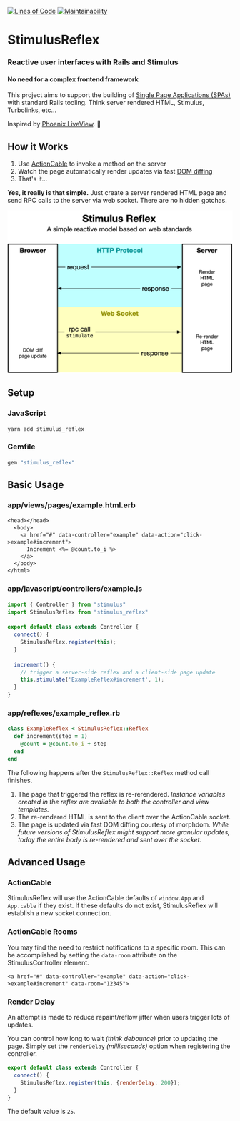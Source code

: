 [![Lines of Code](http://img.shields.io/badge/lines_of_code-171-brightgreen.svg?style=flat)](http://blog.codinghorror.com/the-best-code-is-no-code-at-all/)
[![Maintainability](https://api.codeclimate.com/v1/badges/2b24fdbd1ae37a24bedb/maintainability)](https://codeclimate.com/github/hopsoft/stimulus_reflex/maintainability)

# StimulusReflex

### Reactive user interfaces with Rails and Stimulus

#### No need for a complex frontend framework

This project aims to support the building of [Single Page Applications (SPAs)](https://en.wikipedia.org/wiki/Single-page_application)
with standard Rails tooling. Think server rendered HTML, Stimulus, Turbolinks, etc...

Inspired by [Phoenix LiveView](https://youtu.be/Z2DU0qLfPIY?t=670). 🙌

## How it Works

1. Use [ActionCable](https://edgeguides.rubyonrails.org/action_cable_overview.html) to invoke a method on the server
1. Watch the page automatically render updates via fast [DOM diffing](https://github.com/patrick-steele-idem/morphdom)
1. That's it...

__Yes, it really is that simple.__
Just create a server rendered HTML page and send RPC calls to the server via web socket.
There are no hidden gotchas.

![How it Works](https://raw.githubusercontent.com/hopsoft/stimulus_reflex/master/docs/diagram.png)

## Setup

### JavaScript

```
yarn add stimulus_reflex
```

### Gemfile

```ruby
gem "stimulus_reflex"
```

## Basic Usage

### app/views/pages/example.html.erb

```erb
<head></head>
  <body>
    <a href="#" data-controller="example" data-action="click->example#increment">
      Increment <%= @count.to_i %>
    </a>
  </body>
</html>
```

### app/javascript/controllers/example.js

```javascript
import { Controller } from "stimulus"
import StimulusReflex from "stimulus_reflex"

export default class extends Controller {
  connect() {
    StimulusReflex.register(this);
  }

  increment() {
    // trigger a server-side reflex and a client-side page update
    this.stimulate('ExampleReflex#increment', 1);
  }
}
```

### app/reflexes/example_reflex.rb

```ruby
class ExampleReflex < StimulusReflex::Reflex
  def increment(step = 1)
    @count = @count.to_i + step
  end
end
```

The following happens after the `StimulusReflex::Reflex` method call finishes.

1. The page that triggered the reflex is re-rerendered. _Instance variables created in the reflex are available to both the controller and view templates._
2. The re-rendered HTML is sent to the client over the ActionCable socket.
3. The page is updated via fast DOM diffing courtesy of morphdom. _While future versions of StimulusReflex might support more granular updates, today the entire body is re-rendered and sent over the socket._

## Advanced Usage

### ActionCable

StimulusReflex will use the ActionCable defaults of `window.App` and `App.cable` if they exist.
If these defaults do not exist, StimulusReflex will establish a new socket connection.

### ActionCable Rooms

You may find the need to restrict notifications to a specific room.
This can be accomplished by setting the `data-room` attribute on the StimulusController element.

```
<a href="#" data-controller="example" data-action="click->example#increment" data-room="12345">
```

### Render Delay

An attempt is made to reduce repaint/reflow jitter when users trigger lots of updates.

You can control how long to wait _(think debounce)_ prior to updating the page.
Simply set the `renderDelay` _(milliseconds)_ option when registering the controller.

```javascript
export default class extends Controller {
  connect() {
    StimulusReflex.register(this, {renderDelay: 200});
  }
}
```

The default value is `25`.
